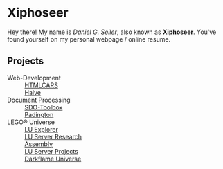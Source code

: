 # Xiphoseer

Hey there! My name is <em>Daniel G. Seiler</em>, also known as **Xiphoseer**.
You've found yourself on my personal webpage / online resume.

## Projects

<dl>
  <dt>Web-Development</dt>
  <dd><a href="/htmlcars">HTMLCARS</a></dd>
  <dd><a href="/halve">Halve</a></dd>
  <dt>Document Processing</dt>
  <dd><a href="/sdo-tool">SDO-Toolbox</a></dd>
  <dd><a href="/padington">Padington</a></dd>
  <dt>LEGO&reg; Universe</dt>
  <dd><a href="https://lu-dev.net/lu-explorer">LU Explorer</a></dd>
  <dd><a href="https://docs.lu-dev.net">LU Server Research</a></dd>
  <dd><a href="https://docs.rs/assembly">Assembly</a></dd>
  <dd><a href="https://lusprojects.github.io">LU Server Projects</a></dd>
  <dd><a href="https://darkflameuniverse.org">Darkflame Universe</a></dd>
</dl>
